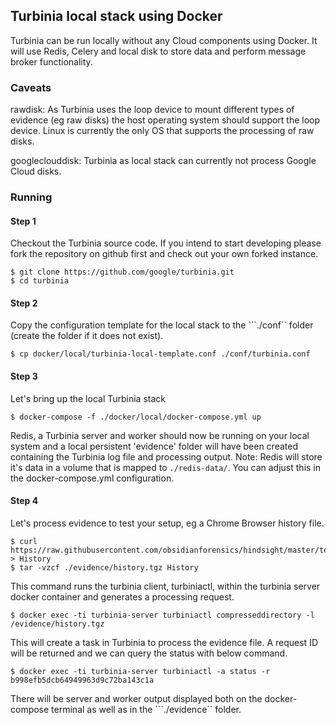 ## Turbinia local stack using Docker
Turbinia can be run locally without any Cloud components using Docker. It will use Redis, Celery and local disk to store data and perform message broker functionality.

### Caveats
rawdisk: As Turbinia uses the loop device to mount different types of evidence (eg raw disks) the host operating system should support the loop device. Linux is currently the only OS that supports the processing of raw disks.

googleclouddisk: Turbinia as local stack can currently not process Google Cloud disks.

### Running

#### Step 1
Checkout the Turbinia source code. If you intend to start developing please fork the repository on github first and check out your own forked instance.
```
$ git clone https://github.com/google/turbinia.git
$ cd turbinia
```
#### Step 2
Copy the configuration template for the local stack to the ```./conf`` folder (create the folder if it does not exist).
```
$ cp docker/local/turbinia-local-template.conf ./conf/turbinia.conf
```
#### Step 3
Let's bring up the local Turbinia stack
```
$ docker-compose -f ./docker/local/docker-compose.yml up
```
Redis, a Turbinia server and worker should now be running on your local system and a local persistent 'evidence' folder will have been created containing the Turbinia log file and processing output.
Note: Redis will store it's data in a volume that is mapped to ```./redis-data/```. You can adjust this in the docker-compose.yml configuration.
#### Step 4
Let's process evidence to test your setup, eg a Chrome Browser history file.
```
$ curl https://raw.githubusercontent.com/obsidianforensics/hindsight/master/tests/fixtures/profiles/60/History > History
$ tar -vzcf ./evidence/history.tgz History
```
This command runs the turbinia client, turbiniactl, within the turbinia server docker container and generates a processing request.
```
$ docker exec -ti turbinia-server turbiniactl compresseddirectory -l /evidence/history.tgz
```
This will create a task in Turbinia to process the evidence file. A request ID will be returned and we can query the status with below command.
```
$ docker exec -ti turbinia-server turbiniactl -a status -r b998efb5dcb64949963d9c72ba143c1a
```
There will be server and worker output displayed both on the docker-compose terminal as well as in the ```./evidence`` folder.
